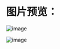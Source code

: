 # 图片预览：

![image](https://picabstract-preview-ftn.weiyun.com/ftn_pic_abs_v3/133e0280a49a6f802c6a5e444a076e3ad610bcff6c87bbfa2114c5bb4fa4b7ff32c314bc28dc0e55240225844971e3ce?pictype=scale&from=30013&version=3.3.3.3&fname=Snipaste_2022-08-29_09-33-28.png&size=750)

![image](https://picabstract-preview-ftn.weiyun.com/ftn_pic_abs_v3/17e7d3b608fbde1c562f35277784dfe412fc3c77c3a7b92609237e3f19a4ea2e5b136dd1bdfa1d3c9b99cfd50afe2c26?pictype=scale&from=30013&version=3.3.3.3&fname=Snipaste_2022-08-29_09-33-48.png&size=750)
